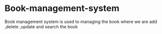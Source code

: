 # Book-management-system
Book management system is used  to managing the book where we are add ,delete ,update and search the book
